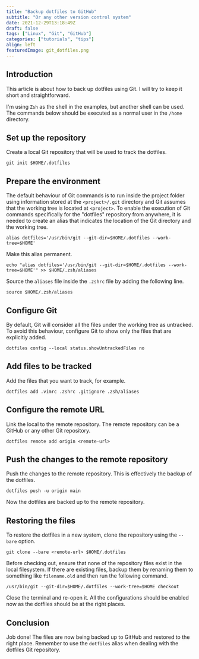 ```yaml
---
title: "Backup dotfiles to GitHub"
subtitle: "Or any other version control system"
date: 2021-12-29T13:18:49Z
draft: false
tags: ["Linux", "Git", "GitHub"]
categories: ["tutorials", "tips"]
align: left
featuredImage: git_dotfiles.png
---
```


## Introduction

This article is about how to back up dotfiles using Git. I will try to keep it short and straightforward.

I'm using `Zsh` as the shell in the examples, but another shell can be used. The commands below should be executed as a normal user in the `/home` directory.

## Set up the repository

Create a local Git repository that will be used to track the dotfiles.

```shell
git init $HOME/.dotfiles
```

## Prepare the environment

The default behaviour of Git commands is to run inside the project folder using information stored at the `<project>/.git` directory and Git assumes that the working tree is located at `<project>`. To enable the execution of Git commands specifically for the "dotfiles" repository from anywhere, it is needed to create an alias that indicates the location of the Git directory and the working tree.

```shell
alias dotfiles='/usr/bin/git --git-dir=$HOME/.dotfiles --work-tree=$HOME'
```

Make this alias permanent.

```shell
echo "alias dotfiles='/usr/bin/git --git-dir=$HOME/.dotfiles --work-tree=$HOME'" >> $HOME/.zsh/aliases
```

Source the `aliases` file inside the `.zshrc` file by adding the following line.

```shell
source $HOME/.zsh/aliases
```

## Configure Git

By default, Git will consider all the files under the working tree as untracked. To avoid this behaviour, configure Git to show only the files that are explicitly added.

```shell
dotfiles config --local status.showUntrackedFiles no
```

## Add files to be tracked

Add the files that you want to track, for example.

```shell
dotfiles add .vimrc .zshrc .gitignore .zsh/aliases
```

## Configure the remote URL

Link the local to the remote repository. The remote repository can be a GitHub or any other Git repository.

```shell
dotfiles remote add origin <remote-url>
```

## Push the changes to the remote repository

Push the changes to the remote repository. This is effectively the backup of the dotfiles.

```shell
dotfiles push -u origin main
```

Now the dotfiles are backed up to the remote repository.

## Restoring the files

To restore the dotfiles in a new system, clone the repository using the `--bare` option.

```shell
git clone --bare <remote-url> $HOME/.dotfiles
```

Before checking out, ensure that none of the repository files exist in the local filesystem. If there are existing files, backup them by renaming them to something like `filename.old` and then run the following command.

```shell
/usr/bin/git --git-dir=$HOME/.dotfiles --work-tree=$HOME checkout
```

Close the terminal and re-open it. All the configurations should be enabled now as the dotfiles should be at the right places.

## Conclusion

Job done! The files are now being backed up to GitHub and restored to the right place. Remember to use the `dotfiles` alias when dealing with the dotfiles Git repository.
